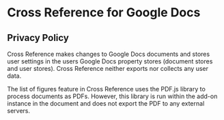 # Cross Reference for Google Docs

## Privacy Policy
Cross Reference makes changes to Google Docs documents and stores user settings in the users Google Docs property stores (document stores and user stores). Cross Reference neither exports nor collects any user data.

The list of figures feature in Cross Reference uses the PDF.js library to process documents as PDFs. However, this library is run within the add-on instance in the document and does not export the PDF to any external servers.
